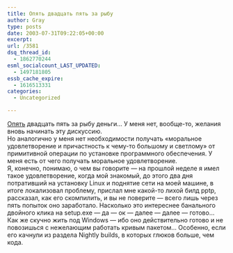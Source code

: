 ```yaml
---
title: Опять двадцать пять за рыбу
author: Gray
type: posts
date: 2003-07-31T09:22:05+00:00
excerpt:
url: /3581
dsq_thread_id:
  - 1862770244
esml_socialcount_LAST_UPDATED:
  - 1497181805
essb_cache_expire:
  - 1616513331
categories:
  - Uncategorized

---
```








<a href="http://www.searchengines.ru/blog/archives/001437.html" target="_blank">Опять</a> двадцать пять за рыбу деньги&#8230; У меня нет, вообще-то, желания вновь начинать эту дискуссию.  
Но аналогично у меня нет необходимости получать &#171;моральное удовлетворение и причастность к чему-то большому и светлому&#187; от примитивной операции по установке программного обеспечения. У меня есть от чего получать моральное удовлетворение.  
Я, конечно, понимаю, о чем вы говорите &#8212; на прошлой неделе я имел такое удовлетворение, когда мой знакомый, до этого два дня потративший на установку Linux и поднятие сети на моей машине, в итоге локализовал проблему, прислал мне какой-то лихой билд pptp, рассказал, как его скомпилить, и вы не поверите &#8212; всего лишь через пять попыток оно заработало. Насколько это интереснее банального двойного клика на setup.exe &#8212; да &#8212; ок &#8212; далее &#8212; далее &#8212; готово&#8230; Как же скучно жить под Windows &#8212; ибо оно действительно готово и не повозишься с нежелающим работать кривым пакетом&#8230; Особенно, если его качнули из раздела Nightly builds, в которых глюков больше, чем кода.